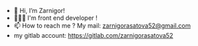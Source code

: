 - 👋 Hi, I’m Zarnigor!
- 👩🏻‍💻 I'm front end developer !
- 📫 How to reach me ? My mail: zarnigorasatova52@gmail.com
- my gitlab account: https://gitlab.com/zarnigorasatova52

<!---
asatova/asatova is a ✨ special ✨ repository because its `README.md` (this file) appears on your GitHub profile.
You can click the Preview link to take a look at your changes.
--->
